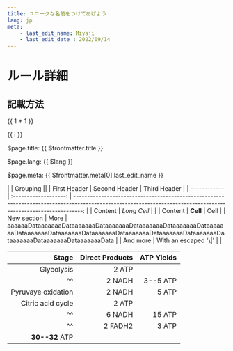 ```yaml
---
title: ユニークな名前をつけてあげよう
lang: jp
meta:
    - last_edit_name: Miyaji
    - last_edit_date : 2022/09/14
---
```



# ルール詳細

## 記載方法

{{ 1 + 1 }}

<span v-for="i in 3">{{ i }} </span>


$page.title: {{ $frontmatter.title }}

$page.lang: {{ $lang }}

$page.meta: {{ $frontmatter.meta[0].last_edit_name }}




|             |          Grouping           ||
| First Header |     Second Header     |                                                                                                                                                     Third Header |
| ------------ | :-------------------: | ---------------------------------------------------------------------------------------------------------------------------------------------------------------: |
| Content      |      *Long Cell*      |                                                                                                                                                                  |
| Content      |       **Cell**        |                                                                                                                                                             Cell |
| New section  |         More          | aaaaaaDataaaaaaaDataaaaaaaDataaaaaaaDataaaaaaaDataaaaaaaDataaaaaaaDataaaaaaaDataaaaaaaDataaaaaaaDataaaaaaaDataaaaaaaDataaaaaaaDataaaaaaaDataaaaaaaDataaaaaaaData |
| And more     | With an escaped '\\|' |                                                                                                                                                                  |


|              Stage | Direct Products | ATP Yields |
| -----------------: | --------------: | ---------: |
|         Glycolysis |           2 ATP |            |
|                 ^^ |          2 NADH |   3--5 ATP |
| Pyruvaye oxidation |          2 NADH |      5 ATP |
|  Citric acid cycle |           2 ATP |            |
|                 ^^ |          6 NADH |     15 ATP |
|                 ^^ |         2 FADH2 |      3 ATP |
|     **30--32** ATP |                 |            |